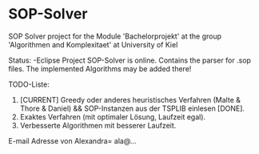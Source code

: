 # SOP-Solver
SOP Solver project for the Module 'Bachelorprojekt' at the group 'Algorithmen and Komplexitaet' at University of Kiel

Status:
-Eclipse Project SOP-Solver is online. Contains the parser for .sop files. The implemented Algorithms may be added there! 

TODO-Liste:
1) [CURRENT] Greedy oder anderes heuristisches Verfahren (Malte & Thore & Daniel) && SOP-Instanzen aus der TSPLIB einlesen [DONE].
2) Exaktes Verfahren (mit optimaler Lösung, Laufzeit egal).
3) Verbesserte Algorithmen mit besserer Laufzeit.

E-mail Adresse von Alexandra= ala@...

